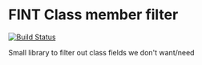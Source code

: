 # FINT Class member filter

[![Build Status](https://travis-ci.org/FINTlibs/fint-class-field-filter.svg?branch=master)](https://travis-ci.org/FINTlibs/fint-class-field-filter)

Small library to filter out class fields we don't want/need

